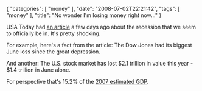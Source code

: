 {
    "categories": [
        "money"
    ], 
    "date": "2008-07-02T22:21:42", 
    "tags": [
        "money"
    ], 
    "title": "No wonder I'm losing money right now..."
}

USA Today had <a href="http://www.usatoday.com/money/markets/2008-06-30-wall-street-first-half_N.htm" target="_blank">an article</a> a few days ago about the recession that we seem to officially be in. It's pretty shocking. 

For example, here's a fact from the article: The Dow Jones had its biggest June loss since the great depression. 

And another: The U.S. stock market has lost $2.1 trillion in value this year - $1.4 trillion in June alone. 

For perspective that's 15.2% of the <a href="https://www.cia.gov/library/publications/the-world-factbook/print/us.html" target="_blank">2007 estimated GDP</a>.